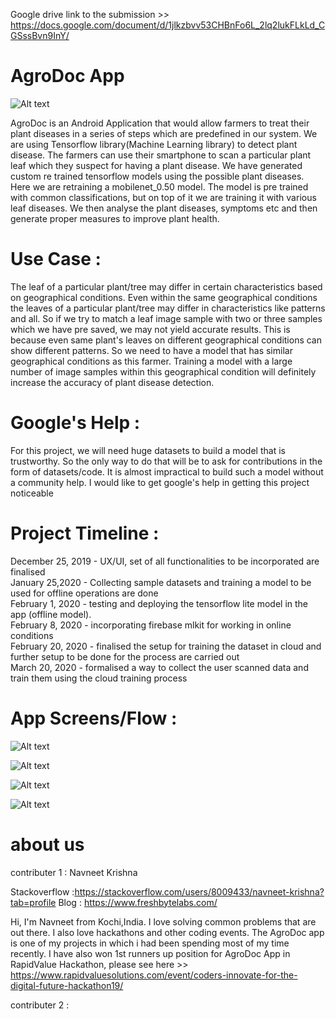 Google drive link to the submission >> https://docs.google.com/document/d/1jlkzbvv53CHBnFo6L_2lq2lukFLkLd_CGSssBvn9InY/ 

# AgroDoc App

![Alt text](https://github.com/Navneet7k/AgroDocRevamp/blob/master/androidDevChallenge.png?raw=true "Title")

AgroDoc is an Android Application that would allow farmers to treat their plant diseases in a series of steps which are predefined in our system.
We are using Tensorflow library(Machine Learning library) to detect plant disease. The farmers can use their smartphone to scan a particular plant 
leaf which they suspect for having a plant disease. We have generated custom re trained tensorflow models using the possible plant diseases. Here we 
are retraining a mobilenet_0.50 model. The model is pre trained with common classifications, but on top of it we are training it with various leaf diseases. 
We then analyse the plant diseases, symptoms etc and then generate proper measures to improve plant health.

# Use Case : 

The leaf of a particular plant/tree may differ in certain characteristics based on geographical conditions. Even within the same geographical conditions 
the leaves of a particular plant/tree may differ in characteristics like patterns and all. So if we try to match a leaf image sample with two or three 
samples which we have pre saved, we may not yield accurate results. This is because even same plant's leaves on different geographical conditions can show 
different patterns. So we need to have a model that has similar geographical conditions as this farmer. Training a model with a large number of image samples 
within this geographical condition  will definitely increase the accuracy of plant disease detection.

# Google's Help :

For this project, we will need huge datasets to build a model that is trustworthy. So the only way to do that will be to ask for contributions in the form of datasets/code. It is almost impractical to build such a model without a community help. I would like to get google's help in getting this project noticeable

# Project Timeline :

December 25, 2019 - UX/UI, set of all functionalities to be incorporated are finalised<br/>
January 25,2020   - Collecting sample datasets and training a model to be used for offline operations are done<br/> 
February 1, 2020  - testing and deploying the tensorflow lite model in the app (offline model).<br/>
February 8, 2020  - incorporating firebase mlkit for working in online conditions<br/>
February 20, 2020 - finalised the setup for training the dataset in cloud and further setup to be done for the process are carried out<br/>
March 20, 2020    - formalised a way to collect the user scanned data and train them using the cloud training process

# App Screens/Flow :

![Alt text](https://github.com/Navneet7k/AgroDocRevamp/blob/master/mockups/Screenshot%202019-10-27%20at%206.42.40%20PM.png?raw=true "Title")

![Alt text](https://github.com/Navneet7k/AgroDocRevamp/blob/master/mockups/Screenshot%202019-10-27%20at%206.43.53%20PM.png?raw=true "Title")

![Alt text](https://github.com/Navneet7k/AgroDocRevamp/blob/master/mockups/Screenshot%202019-10-27%20at%206.44.19%20PM.png?raw=true "Title")

![Alt text](https://github.com/Navneet7k/AgroDocRevamp/blob/master/mockups/Screenshot%202019-10-27%20at%206.44.39%20PM.png?raw=true "Title")

# about us

contributer 1 : Navneet Krishna

Stackoverflow :https://stackoverflow.com/users/8009433/navneet-krishna?tab=profile
Blog : https://www.freshbytelabs.com/

Hi, I'm Navneet from Kochi,India. I love solving common problems that are out there. I also love hackathons and other coding events. The AgroDoc app is one of my projects in which i had been spending most of my time recently. I have also won 1st runners up position for AgroDoc App in RapidValue Hackathon, please see here >> https://www.rapidvaluesolutions.com/event/coders-innovate-for-the-digital-future-hackathon19/

contributer 2 :
